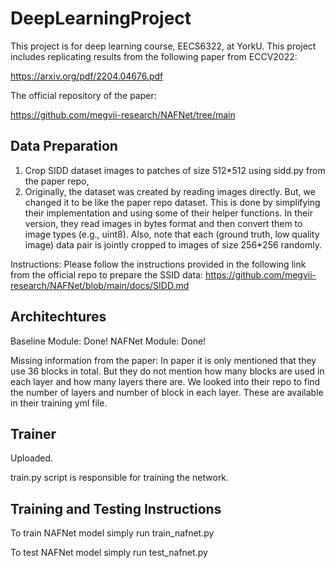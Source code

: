 # DeepLearningProject
This project is for deep learning course, EECS6322, at YorkU. This project includes replicating results from the following paper from ECCV2022:

https://arxiv.org/pdf/2204.04676.pdf

The official repository of the paper:

https://github.com/megvii-research/NAFNet/tree/main

## Data Preparation

1. Crop SIDD dataset images to patches of size 512*512 using sidd.py from the paper repo,
2. Originally, the dataset was created by reading images directly. But, we changed it to be like the paper repo dataset. This is done by simplifying their implementation and using some of their helper functions. In their version, they read images in bytes format and then convert them to image types (e.g., uint8). Also, note that each (ground truth, low quality image) data pair is jointly cropped to images of size 256*256 randomly.

Instructions: Please follow the instructions provided in the following link from the official repo to prepare the SSID data:
https://github.com/megvii-research/NAFNet/blob/main/docs/SIDD.md

## Architechtures
Baseline Module: Done!
NAFNet Module: Done!

Missing information from the paper: In paper it is only mentioned that they use 36 blocks in total. But they do not mention how many blocks are used in each layer and how many layers there are. We looked into their repo to find the number of layers and number of block in each layer. These are available in their training yml file.

## Trainer
Uploaded.

train.py script is responsible for training the network.

## Training and Testing Instructions

To train NAFNet model simply run train_nafnet.py

To test NAFNet model simply run test_nafnet.py
